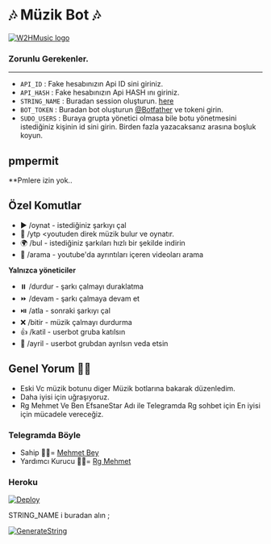 <h1 align="centre">🎶 Müzik Bot 🎶</h1>

[![W2HMusic logo](https://i.ibb.co/549yrxQ/IMG-20210603-133248-749.jpg)](https://t.me/EfsaneStar)


### Zorunlu Gerekenler. 
----------------------------------
   - `API_ID` :  Fake hesabınızın Api ID sini giriniz. 
   - `API_HASH` :  Fake hesabınızın Api HASH ını giriniz.
   - `STRING_NAME` :  Buradan session oluşturun. [here](https://repl.it/@subinps/getStringName)
   - `BOT_TOKEN` :  Buradan bot oluşturun [@Botfather](https://t.me/botfather) ve tokeni girin. 
   - `SUDO_USERS` :  Buraya grupta yönetici olmasa bile botu yönetmesini istediğiniz kişinin id sini girin. Birden fazla yazacaksanız arasına boşluk koyun. 
## pmpermit
**Pmlere izin yok.. 
## Özel Komutlar
- ▶️ /oynat <song name> - istediğiniz şarkıyı çal
- 💽 /ytp <youtuden direk müzik bulur ve oynatır. 
- 🌍 /bul <song name> - istediğiniz şarkıları hızlı bir şekilde indirin
- 📩 /arama <query> - youtube'da ayrıntıları içeren videoları arama

**Yalnızca yöneticiler**
- ⏸️ /durdur - şarkı çalmayı duraklatma
- ⏩ /devam - şarkı çalmaya devam et
- ⏯️ /atla - sonraki şarkıyı çal
- ❌ /bitir - müzik çalmayı durdurma
- 👍 /katil - userbot gruba katılsın 
- 👋 /ayril - userbot grubdan ayrılsın veda etsin

## Genel Yorum 👨‍💻

- Eski Vc müzik botunu diger Müzik botlarına bakarak düzenledim.
- Daha iyisi için uğraşıyoruz.
- Rg Mehmet Ve Ben EfsaneStar Adı ile Telegramda Rg sohbet için En iyisi için mücadele vereceğiz. 

### Telegramda Böyle
- Sahip 👨‍💻= [Mehmet Bey](https://t.me/EfsaneStar)
- Yardımcı Kurucu 👨‍💻= [Rg Mehmet](https://t.me/mehmett_12)

<h3 align="centre"> Heroku </h4> 

[![Deploy](https://www.herokucdn.com/deploy/button.svg)](https://heroku.com/deploy?template=https://github.com/Mehmetbaba06/Eskivc_MuzikGelistirmeProje)

STRING_NAME i buradan alın ;

[![GenerateString](https://img.shields.io/badge/repl.it-generateString-yellowgreen)](https://repl.it/@subinps/getStringName)
